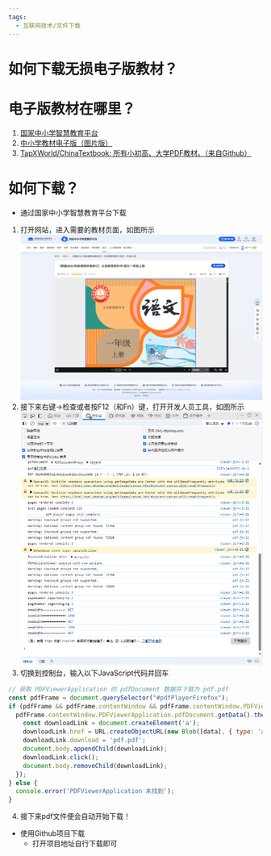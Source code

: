 ```yaml
---
tags:
  - 互联网技术/文件下载
---
```


# 如何下载无损电子版教材？

# 电子版教材在哪里？
1. [国家中小学智慧教育平台](https://www.zxx.edu.cn/elecedu)
2. [中小学教材电子版（图片版）](https://jc.pep.com.cn/)
3. [TapXWorld/ChinaTextbook: 所有小初高、大学PDF教材。（来自Github）](https://github.com/TapXWorld/ChinaTextbook)

# 如何下载？
- 通过国家中小学智慧教育平台下载
1. 打开网站，进入需要的教材页面，如图所示
![Pasted image 20250702161703](../assets/Pasted%20image%2020250702161703.png)
2. 接下来右键→检查或者按F12（和Fn）键，打开开发人员工具，如图所示
![Pasted image 20250702161912](../assets/Pasted%20image%2020250702161912.png)
3. 切换到控制台，输入以下JavaScript代码并回车
```js
// 获取 PDFViewerApplication 的 pdfDocument 数据并下载为 pdf.pdf
const pdfFrame = document.querySelector("#pdfPlayerFirefox");
if (pdfFrame && pdfFrame.contentWindow && pdfFrame.contentWindow.PDFViewerApplication) {
  pdfFrame.contentWindow.PDFViewerApplication.pdfDocument.getData().then((data) => {
    const downloadLink = document.createElement('a');
    downloadLink.href = URL.createObjectURL(new Blob([data], { type: 'application/pdf' }));
    downloadLink.download = 'pdf.pdf';
    document.body.appendChild(downloadLink);
    downloadLink.click();
    document.body.removeChild(downloadLink);
  });
} else {
  console.error('PDFViewerApplication 未找到');
}
```
4. 接下来pdf文件便会自动开始下载！
- 使用Github项目下载
	- 打开项目地址自行下载即可